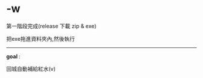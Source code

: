 # -w
第一階段完成(release 下載 zip & exe)

把exe拖進資料夾內,然後執行

------------------------------------------
<b>goal </b>: 

回城自動補給紅水(v)         

